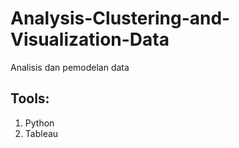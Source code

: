 # Analysis-Clustering-and-Visualization-Data
Analisis dan pemodelan data

## Tools:
1. Python
2. Tableau

